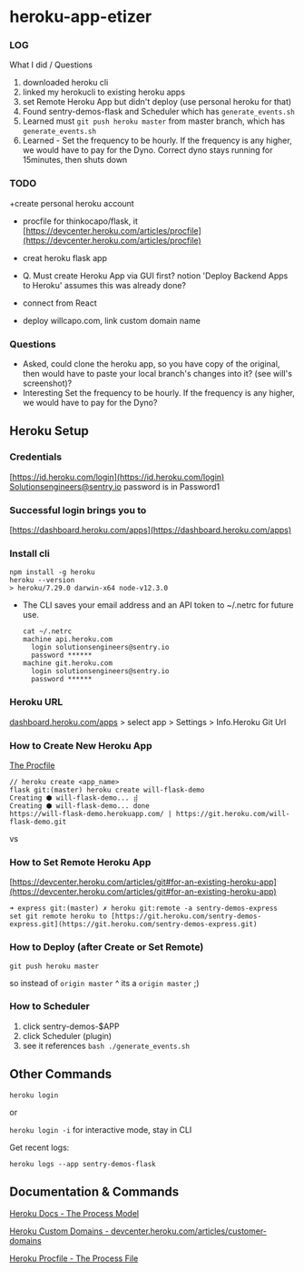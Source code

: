 # heroku-app-etizer

### LOG


What I did / Questions
1. downloaded heroku cli
2. linked my herokucli to existing heroku apps
3. set Remote Heroku App but didn't deploy (use personal heroku for that)
4. Found sentry-demos-flask and Scheduler which has `generate_events.sh`
5. Learned must `git push heroku master` from master branch, which has `generate_events.sh`  
6. Learned - Set the frequency to be hourly. If the frequency is any higher, we would have to pay for the Dyno. Correct dyno stays running for 15minutes, then shuts down

### TODO

+create personal heroku account

- procfile for thinkocapo/flask, it [https://devcenter.heroku.com/articles/procfile](https://devcenter.heroku.com/articles/procfile)

- creat heroku flask app 

- Q. Must create Heroku App via GUI first? notion 'Deploy Backend Apps to Heroku' assumes this was already done?

- connect from React

- deploy willcapo.com, link custom domain name


### Questions
- Asked, could clone the heroku app, so you have copy of the original, then would have to paste your local branch's changes into it? (see will's screenshot)?
- Interesting Set the frequency to be hourly. If the frequency is any higher, we would have to pay for the Dyno?

## Heroku Setup

### Credentials

[https://id.heroku.com/login](https://id.heroku.com/login)
[Solutionsengineers@sentry.io](mailto:Solutionsengineers@sentry.io) password is in Password1

### Successful login brings you to

[https://dashboard.heroku.com/apps](https://dashboard.heroku.com/apps)

### Install cli

    npm install -g heroku
    heroku --version
    > heroku/7.29.0 darwin-x64 node-v12.3.0

- The CLI saves your email address and an API token to ~/.netrc for future use.
  ```
  cat ~/.netrc
  machine api.heroku.com
    login solutionsengineers@sentry.io
    password ******
  machine git.heroku.com
    login solutionsengineers@sentry.io
    password ******
  ```

### Heroku URL

[dashboard.heroku.com/apps](http://dashboard.heroku.com/apps) > select app > Settings > Info.Heroku Git Url


### How to Create New Heroku App

[The Procfile](https://devcenter.heroku.com/articles/procfile#procfile-format)

```
// heroku create <app_name>
flask git:(master) heroku create will-flask-demo
Creating ⬢ will-flask-demo... ⣾
Creating ⬢ will-flask-demo... done
https://will-flask-demo.herokuapp.com/ | https://git.heroku.com/will-flask-demo.git
```

vs

### How to Set Remote Heroku App

[https://devcenter.heroku.com/articles/git#for-an-existing-heroku-app](https://devcenter.heroku.com/articles/git#for-an-existing-heroku-app)

    ➜ express git:(master) ✗ heroku git:remote -a sentry-demos-express
    set git remote heroku to [https://git.heroku.com/sentry-demos-express.git](https://git.heroku.com/sentry-demos-express.git)

### How to Deploy (after Create or Set Remote)

`git push heroku master`

so instead of `origin master` ^ its a `origin master` ;)

### How to Scheduler

1. click sentry-demos-$APP
2. click Scheduler (plugin)
3. see it references `bash ./generate_events.sh`


## Other Commands

`heroku login`

or

`heroku login -i` for interactive mode, stay in CLI

Get recent logs:

`heroku logs --app sentry-demos-flask`

## Documentation & Commands

[Heroku Docs - The Process Model](https://devcenter.heroku.com/articles/process-model)

[Heroku Custom Domains - devcenter.heroku.com/articles/customer-domains](https://devcenter.heroku.com/articles/custom-domains)

[Heroku Procfile - The Process File](https://devcenter.heroku.com/articles/procfile)
